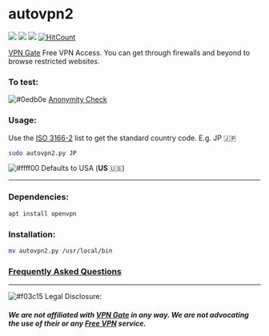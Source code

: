 # autovpn2
![](https://img.shields.io/badge/autovpn2-python_2.7-blue.svg?style=flat-square) ![](https://img.shields.io/badge/dependencies-openvpn-orange.svg?style=flat-square) ![](https://img.shields.io/badge/GPL-v2-blue.svg?style=flat-square)  [![HitCount](http://hits.dwyl.io/ruped24/ruped24/autovpn2.svg?style=flat-square)](http://hits.dwyl.io/ruped24/ruped24/autovpn2)

[VPN Gate](https://www.vpngate.net/en/) Free VPN Access. You can get through firewalls and beyond to browse restricted websites. 

### To test:
![#0edb0e](https://placehold.it/15/0edb0e/000000?text=+) [Anonymity Check](http://proxydb.net/anon)

### Usage:
Use the [ISO 3166-2](https://en.wikipedia.org/wiki/ISO_3166-2) list to get the standard country code. E.g. JP :jp:
```bash
sudo autovpn2.py JP
```
![#ffff00](https://placehold.it/15/ffff00/000000?text=+) Defaults to USA (**US** :us:)

---

### Dependencies:
```bash
apt install openvpn
```
### Installation:
```bash
mv autovpn2.py /usr/local/bin
```
### [Frequently Asked Questions](https://github.com/ruped24/autovpn2/wiki/FAQ)

---
![#f03c15](https://placehold.it/15/f03c15/000000?text=+) Legal Disclosure:

##### We are not affiliated with [VPN Gate](https://www.vpngate.net/en/) in any way. We are not advocating the use of their or any [Free VPN](https://bitbucket.org/ruped24/autovpnbook/src/master/) service.

